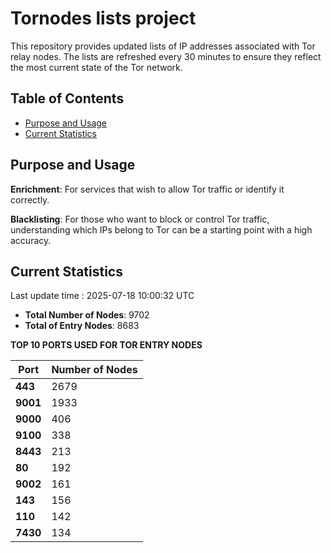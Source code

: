 # Tornodes lists project

This repository provides updated lists of IP addresses associated with Tor relay nodes. The lists are refreshed every 30 minutes to ensure they reflect the most current state of the Tor network.

## Table of Contents

- [Purpose and Usage](#purpose-and-usage)
- [Current Statistics](#current-statistics)


## Purpose and Usage

**Enrichment**: For services that wish to allow Tor traffic or identify it correctly.

**Blacklisting**: For those who want to block or control Tor traffic, understanding which IPs belong to Tor can be a starting point with a high accuracy.

## Current Statistics

Last update time : 2025-07-18 10:00:32 UTC

- **Total Number of Nodes**: 9702
- **Total of Entry Nodes**: 8683

**TOP 10 PORTS USED FOR TOR ENTRY NODES**

| **Port** | **Number of Nodes** |
|------|-----------------|
| **443**   | 2679  |
| **9001**   | 1933  |
| **9000**   | 406  |
| **9100**   | 338  |
| **8443**   | 213  |
| **80**   | 192  |
| **9002**   | 161  |
| **143**   | 156  |
| **110**   | 142  |
| **7430**   | 134  |

